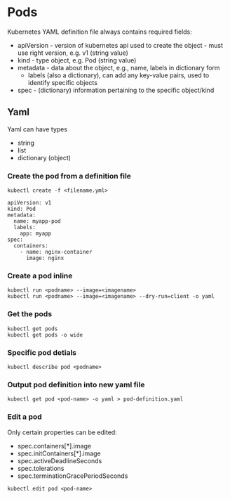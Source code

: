 # Pods
Kubernetes YAML definition file always contains required fields:
- apiVersion - version of kubernetes api used to create the object - must use right version, e.g. v1 (string value)
- kind - type object, e.g. Pod (string value)
- metadata - data about the object, e.g., name, labels in dictionary form
  - labels (also a dictionary), can add any key-value pairs, used to identify specific objects
- spec - (dictionary) information pertaining to the specific object/kind


## Yaml
Yaml can have types
- string
- list
- dictionary (object)


### Create the pod from a definition file
`kubectl create -f <filename.yml>`   

```
apiVersion: v1
kind: Pod
metadata:
  name: myapp-pod
  labels:
    app: myapp
spec:
  containers:
    - name: nginx-container
      image: nginx
```



### Create a pod inline
```
kubectl run <podname> --image=<imagename>
kubectl run <podname> --image=<imagename> --dry-run=client -o yaml
```
### Get the pods
```
kubectl get pods
kubectl get pods -o wide
```
### Specific pod detials
`kubectl describe pod <podname>`
### Output pod definition into new yaml file
`kubectl get pod <pod-name> -o yaml > pod-definition.yaml`
### Edit a pod
Only certain properties can be edited:
- spec.containers[*].image
- spec.initContainers[*].image
- spec.activeDeadlineSeconds
- spec.tolerations
- spec.terminationGracePeriodSeconds

`kubectl edit pod <pod-name>`

